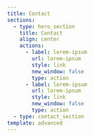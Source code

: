```yaml
---
title: Contact
sections:
  - type: hero_section
    title: Contact
    align: center
    actions:
      - label: lorem-ipsum
        url: lorem-ipsum
        style: link
        new_window: false
        type: action
      - label: lorem-ipsum
        url: lorem-ipsum
        style: link
        new_window: false
        type: action
  - type: contact_section
template: advanced
---
```

